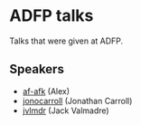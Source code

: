 
# ADFP talks

Talks that were given at ADFP.

## Speakers

- [af-afk](https://github.com/af-afk) (Alex)
- [jonocarroll](https://github.com/jonocarroll) (Jonathan Carroll)
- [jvlmdr](https://github.com/jvlmdr) (Jack Valmadre)
